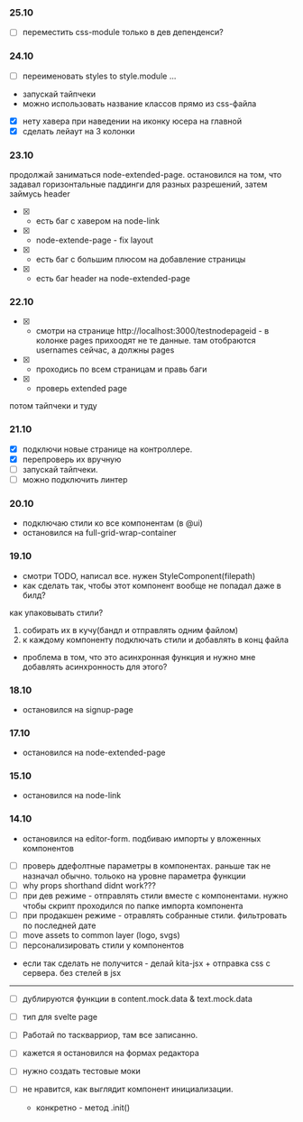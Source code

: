 ### 25.10

- [ ] переместить css-module только в дев депенденси?

### 24.10

- [ ] переименовать styles to style.module ...
- запускай тайпчеки
- можно использовать название классов прямо из css-файла

- [x] нету хавера при наведении на иконку юсера на главной
- [x] сделать лейаут на 3 колонки

### 23.10

продолжай заниматься node-extended-page. остановился на том, что задавал горизонтальные паддинги для разных разрешений, затем займусь header

- [x] - есть баг с хавером на node-link
- [x] - node-extende-page - fix layout
- [x] - есть баг с большим плюсом на добавление страницы
- [x] - есть баг header на node-extended-page

### 22.10

- [x] - смотри на странице http://localhost:3000/testnodepageid - в колонке pages прихоодят не те данные. там отобраются usernames сейчас, а должны pages
- [x] - проходись по всем страницам и правь баги
- [x] - проверь extended page

потом тайпчеки и туду

### 21.10

- [x] подключи новые странице на контроллере.
- [x] перепроверь их вручную
- [ ] запускай тайпчеки.
- [ ] можно подключить линтер

### 20.10

- подключаю стили ко все компонентам (в @ui)
- остановился на full-grid-wrap-container

### 19.10

- смотри TODO, написал все. нужен StyleComponent(filepath)
- как сделать так, чтобы этот компонент вообще не попадал даже в билд?

как упаковывать стили?

1. собирать их в кучу(бандл и отправлять одним файлом)
2. к каждому компоненту подключать стили и добавлять в конц файла

- проблема в том, что это асинхронная функция и нужно мне добавлять асинхронность для этого?

### 18.10

- остановился на signup-page

### 17.10

- остановился на node-extended-page

### 15.10

- остановился на node-link

### 14.10

- остановился на editor-form. подбиваю импорты у вложенных компонентов

- [ ] проверь ддефолтные параметры в компонентах. раньше так не назначал обычно. тольоко на уровне параметра функции
- [ ] why props shorthand didnt work???
- [ ] при дев режиме - отправлять стили вместе с компонентами. нужно чтобы скрипт проходился по папке импорта компонента
- [ ] при продакшен режиме - отравлять собранные стили. фильтровать по последней дате
- [ ] move assets to common layer (logo, svgs)
- [ ] персонализировать стили у компонентов

- если так сделать не получится - делай kita-jsx + отправка css с сервера. без стелей в jsx

---

- [ ] дублируются функции в content.mock.data & text.mock.data
- [ ] тип для svelte page

- [ ] Работай по таскварриор, там все записанно.
- [ ] кажется я остановился на формах редактора
- [ ] нужно создать тестовые моки

- [ ] не нравится, как выглядит компонент инициализации.
  - конкретно - метод .init()
